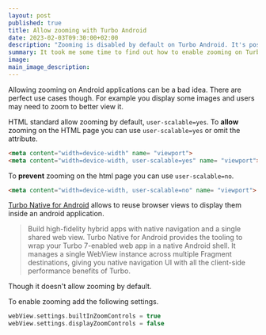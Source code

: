 ```yaml
---
layout: post
published: true
title: Allow zooming with Turbo Android
date: 2023-02-03T09:30:00+02:00
description: "Zooming is disabled by default on Turbo Android. It's possible to enable it."
summary: It took me some time to find out how to enable zooming on Turbo Android. Let's document the setup.
image:
main_image_description:
---
```


Allowing zooming on Android applications can be a bad idea. There are perfect use cases though.
For example you display some images and users may need to zoom to better view it.

HTML standard allow zooming by default, `user-scalable=yes`. To **allow** zooming on the HTML page you can use `user-scalable=yes` or omit the attribute.
```html
<meta content="width=device-width" name= "viewport">
<meta content="width=device-width, user-scalable=yes" name= "viewport">
```

To **prevent** zooming on the html page you can use `user-scalable=no`.
```html
<meta content="width=device-width, user-scalable=no" name= "viewport">
```


[Turbo Native for Android](https://github.com/hotwired/turbo-android) allows to reuse browser views to display them inside an android application.

> Build high-fidelity hybrid apps with native navigation and a single shared web view. Turbo Native for Android provides the tooling to wrap your Turbo 7-enabled web app in a native Android shell. It manages a single WebView instance across multiple Fragment destinations, giving you native navigation UI with all the client-side performance benefits of Turbo.

Though it doesn't allow zooming by default.

To enable zooming add the following settings.

```kotlin
webView.settings.builtInZoomControls = true
webView.settings.displayZoomControls = false
```
